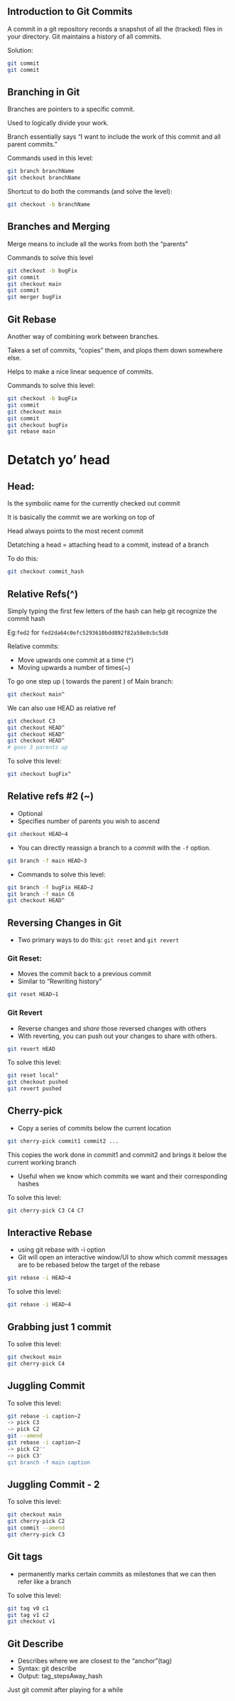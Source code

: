 ## Introduction to Git Commits

A commit in a git repository records a snapshot of all the (tracked) files in your directory. Git maintains a history of all commits. 

Solution:

```bash
git commit
git commit
```

## Branching in Git

Branches are pointers to a specific commit.

Used to logically divide your work.

Branch essentially says “I want to include the work of this commit and all parent commits.”

Commands used in this level:

```bash
git branch branchName
git checkout branchName
```

Shortcut to do both the commands (and solve the level):

```bash
git checkout -b branchName
```

## Branches and Merging

Merge means to include all the works from both the “parents”

Commands to solve this level

```bash
git checkout -b bugFix
git commit
git checkout main
git commit 
git merger bugFix
```

## Git Rebase

Another way of combining work between branches.

Takes a set of commits, “copies” them, and plops them down somewhere else.

Helps to make a nice linear sequence of commits.

Commands to solve this level:

```bash
git checkout -b bugFix
git commit
git checkout main
git commit
git checkout bugFix
git rebase main
```

# Detatch yo’ head

## Head:

Is the symbolic name for the currently checked out commit

It is basically the commit we are working on top of

Head always points to the most recent commit

Detatching a head = attaching head to a commit, instead of a branch

To do this: 

 

```bash
git checkout commit_hash
```

## Relative Refs(^)

Simply typing the first few letters of the hash can help git recognize the commit hash

Eg:`fed2` for `fed2da64c0efc5293610bdd892f82a58e8cbc5d8` 

Relative commits:

- Move upwards one commit at a time (^)
- Moving upwards a number of times(~<num>)

To go one step up ( towards the parent ) of Main branch:

```bash
git checkout main^
```

We can also use HEAD as relative ref

```bash
git checkout C3
git checkout HEAD^
git checkout HEAD^
git checkout HEAD^
# goes 3 parents up
```

To solve this level:

```bash
git checkout bugFix^
```

## Relative refs #2 (~)

- Optional
- Specifies number of parents you wish to ascend


```bash
git checkout HEAD~4
```

- You can directly reassign a branch to a commit with the `-f` option.

```bash
git branch -f main HEAD~3
```

- Commands to solve this level:

```bash
git branch -f bugFix HEAD~2
git branch -f main C6
git checkout HEAD^
```

## Reversing Changes in Git

- Two primary ways to do this: `git reset` and `git revert`

### Git Reset:

- Moves the commit back to a previous commit
- Similar to “Rewriting history”

```bash
git reset HEAD~1
```

### Git Revert

- Reverse changes and *share* those reversed changes with others
- With reverting, you can push out your changes to share with others.

```bash
git revert HEAD
```

To solve this level:

```bash
git reset local^
git checkout pushed
git revert pushed
```

## Cherry-pick

- Copy a series of commits below the current location

```bash
git cherry-pick commit1 commit2 ...
```

This copies the work done in commit1 and commit2 and brings it below the current working branch

- Useful when we know which commits we want and their corresponding hashes

To solve this level:

```bash
git cherry-pick C3 C4 C7
```

## Interactive Rebase

- using git rebase with -i option
- Git will open an interactive window/UI to show which commit messages are to be rebased below the target of the rebase

```bash
git rebase -i HEAD~4
```

To solve this level:

```bash
git rebase -i HEAD~4
```

## Grabbing just 1 commit

To solve this level:

```bash
git checkout main
git cherry-pick C4
```

## Juggling Commit

To solve this level:

```bash
git rebase -i caption~2
-> pick C3
-> pick C2
git --amend
git rebase -i caption~2
-> pick C2''
-> pick C3'
git branch -f main caption
```

## Juggling Commit - 2

To solve this level:

```bash
git checkout main
git cherry-pick C2
git commit --amend
git cherry-pick C3
```

## Git tags

- permanently marks certain commits as milestones that we can then refer like a branch

To solve this level:

```bash
git tag v0 c1
git tag v1 c2
git checkout v1
```

## Git Describe

- Describes where we are closest to the “anchor”(tag)
- Syntax: git describe
- Output: tag_stepsAway_hash

Just git commit after playing for a while

